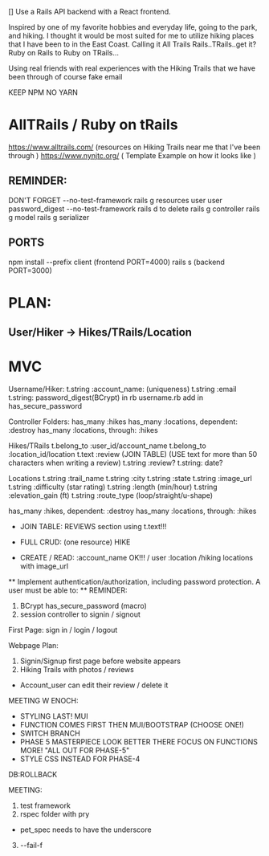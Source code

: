 [] Use a Rails API backend with a React frontend.


Inspired by one of my favorite hobbies and everyday life, going to the park, and hiking. I thought it would be most suited for me to utilize hiking places that I have been to in the East Coast. Calling it All Trails Rails..TRails..get it? Ruby on Rails to Ruby on TRails...

Using real friends with real experiences with the Hiking Trails that we have been through of course fake email 

KEEP NPM NO YARN 

# AllTRails / Ruby on tRails

https://www.alltrails.com/ (resources on Hiking Trails near me that I've been through )
https://www.nynjtc.org/ ( Template Example on how it looks like )


## REMINDER:
DON'T FORGET --no-test-framework
rails g resources user user password_digest --no-test-framework
rails d to delete
rails g controller
rails g model
rails g serializer 

## PORTS 
npm install --prefix client (frontend PORT=4000)
rails s (backend PORT=3000)

# PLAN: 
## User/Hiker -> Hikes/TRails/Location

# MVC

Username/Hiker:
t.string :account_name: (uniqueness)
t.string :email 
t.string: password_digest(BCrypt) in rb username.rb 
add in has_secure_password

Controller Folders: 
has_many :hikes
has_many :locations, dependent: :destroy
has_many :locations, through: :hikes

Hikes/TRails
t.belong_to :user_id/account_name
t.belong_to :location_id/location
t.text :review (JOIN TABLE) (USE text for more than 50 characters when writing a review)
t.string :review? 
t.string: date? 

Locations
t.string :trail_name 
t.string :city
t.string :state
t.string :image_url
t.string :difficulty (star rating)
t.string :length (min/hour)
t.string :elevation_gain (ft)
t.string :route_type (loop/straight/u-shape)
<!-- t.string :description -->

has_many :hikes, dependent: :destroy
has_many :locations, through: :hikes

* JOIN TABLE: 
REVIEWS section using t.text!!! 

* FULL CRUD: (one resource)
HIKE

* CREATE / READ: 
:account_name OK!!! / user 
:location /hiking locations with image_url

** Implement authentication/authorization, including password protection. A user must be able to: ** 
REMINDER: 
1. BCrypt has_secure_password (macro)
2. session controller to signin / signout 

First Page: 
sign in / login / logout 

Webpage Plan: 
1. Signin/Signup first page before website appears 
2. Hiking Trails with photos / reviews 
 - Account_user can edit their review / delete it 




MEETING W ENOCH: 
- STYLING LAST! MUI
- FUNCTION COMES FIRST THEN MUI/BOOTSTRAP (CHOOSE ONE!)
- SWITCH BRANCH 
- PHASE 5 MASTERPIECE LOOK BETTER THERE FOCUS ON FUNCTIONS MORE! "ALL OUT FOR PHASE-5" 
- STYLE CSS INSTEAD FOR PHASE-4 

DB:ROLLBACK 



MEETING: 
1. test framework 
2. rspec folder with pry 
 - pet_spec needs to have the underscore 
3. --fail-f  
